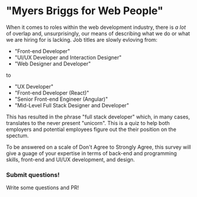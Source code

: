 
# "Myers Briggs for Web People"

When it comes to roles within the web development industry, there is _a lot_ of overlap and, unsurprisingly, our means of describing what we do or what we are hiring for is lacking. Job titles are slowly evloving from:

* "Front-end Developer"
* "UI/UX Developer and Interaction Designer"
* "Web Designer and Developer"

to

* "UX Developer"
* "Front-end Developer (React)"
* "Senior Front-end Engineer (Angular)"
* "Mid-Level Full Stack Designer and Developer"

This has resulted in the phrase "full stack developer" which, in many cases, translates to the never present "unicorn". This is a quiz to help both employers and potential employees figure out the their position on the spectum.

To be answered on a scale of Don't Agree to Strongly Agree, this survey will give a guage of your expertise in terms of back-end and programming skills, front-end and UI/UX development, and design.


### Submit questions!

Write some questions and PR!
